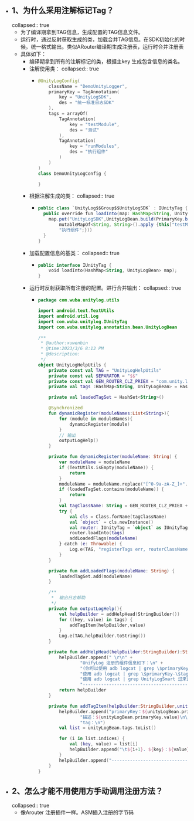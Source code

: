 - ## 1、为什么采用注解标记Tag？
  collapsed:: true
	- 为了编译期拿到TAG信息，生成配置的TAG信息文件。
	- 运行时，通过反射获取生成的类，加载合并TAG信息。在SDK初始化的时候。统一格式输出。类似ARouter编译期生成注册表，运行时合并注册表
	- 具体如下：
		- 编译期拿到所有的注解标记的类，根据主key 生成包含信息的类名。
		- 注解使用类：
		  collapsed:: true
			- ```kotlin
			  @UnityLogConfig(
			      className = "DemoUnityLogger",
			      primaryKey = TagAnnotation(
			          key = "UnityLogSDK",
			          des = "统一标准日志SDK"
			      ),
			      tags = arrayOf(
			          TagAnnotation(
			              key = "testModule",
			              des = "测试"
			          ),
			          TagAnnotation(
			              key = "runModules",
			              des = "执行组件"
			          )
			      )
			  )
			  class DemoUnityLogConfig {
			  
			  }
			  ```
		- 根据注解生成的类：
		  collapsed:: true
			- ```java
			  public class `UnityLog$$Group$$UnityLogSDK` : IUnityTag {
			    public override fun loadInto(map: HashMap<String, UnityLogBean>): Unit {
			      map.put("UnityLogSDK",UnityLogBean.build(PrimaryKey.build("UnityLogSDK","统一标准日志SDK"),
			          mutableMapOf<String, String>().apply {this["testModule"] = "测试";this["runModules"] =
			          "执行组件";}))
			    }
			  }
			  ```
		- 加载配置信息的基类：
		  collapsed:: true
			- ```kotlin
			  public interface IUnityTag {
			      void loadInto(HashMap<String, UnityLogBean> map);
			  }
			  ```
		- 运行时反射获取所有注册的配置。进行合并输出：
		  collapsed:: true
			- ```kotlin
			  package com.wuba.unitylog.utils
			  
			  import android.text.TextUtils
			  import android.util.Log
			  import com.wuba.unitylog.IUnityTag
			  import com.wuba.unitylog.annotation.bean.UnityLogBean
			  
			  /**
			   * @author:xuwenbin
			   * @time:2023/3/6 8:13 PM
			   * @description:
			   */
			  object UnityLogHelpUtils {
			      private const val TAG = "UnityLogHelpUtils"
			      private const val SEPARATOR = "$$"
			      private const val GEN_ROUTER_CLZ_PRIEX = "com.unity.log.tags.UnityLog${SEPARATOR}Group${SEPARATOR}"
			      private val tags :HashMap<String, UnityLogBean> = HashMap()
			  
			      private val loadedTagSet = HashSet<String>()
			  
			      @Synchronized
			      fun dynamicRegister(moduleNames:List<String>){
			          for (module in moduleNames){
			              dynamicRegister(module)
			          }
			          // 输出
			          outputLogHelp()
			      }
			  
			      private fun dynamicRegister(moduleName: String) {
			          var moduleName = moduleName
			          if (TextUtils.isEmpty(moduleName)) {
			              return
			          }
			          moduleName = moduleName.replace("[^0-9a-zA-Z_]+".toRegex(), "")
			          if (loadedTagSet.contains(moduleName)) {
			              return
			          }
			          val tagClassName: String = GEN_ROUTER_CLZ_PRIEX + moduleName
			          try {
			              val cls = Class.forName(tagClassName)
			              val `object` = cls.newInstance()
			              val router: IUnityTag = `object` as IUnityTag
			              router.loadInto(tags)
			              addLoadedFlags(moduleName)
			          } catch (e: Throwable) {
			              Log.e(TAG, "registerTags err, routerClassName = " + tagClassName + " ,err = " + e.message)
			          }
			      }
			  
			      private fun addLoadedFlags(moduleName: String) {
			          loadedTagSet.add(moduleName)
			      }
			  
			      /**
			       *  输出日志帮助
			       */
			      private fun outputLogHelp(){
			          val helpBuilder = addHelpHead(StringBuilder())
			          for ((key, value) in tags) {
			              addTagItem(helpBuilder,value)
			          }
			          Log.e(TAG,helpBuilder.toString())
			      }
			  
			      private fun addHelpHead(helpBuilder:StringBuilder):StringBuilder{
			          helpBuilder.append(" \r\n" +
			                  "UnifyLog 注册的组件信息如下：\n" +
			                  "(你可以使用 adb logcat | grep \$primaryKey 过滤出组件的所有日志，\n" +
			                  "使用 adb logcat | grep \$primaryKey-\$tag 过来出组件子模块的日志，如 xxx,\n" +
			                  "使用 adb logcat | grep UnifyLogSmart 过来出日志库智能提示，包括 Activity切换、网络状态变化、登录状态变化等通知)\n\n"+
			                  "------------------------------------------------------------------------\n")
			          return helpBuilder
			      }
			  
			      private fun addTagItem(helpBuilder:StringBuilder,unityLogBean: UnityLogBean){
			          helpBuilder.append("primaryKey：${unityLogBean.primaryKey.key}\n\n"+
			                  "描述：${unityLogBean.primaryKey.value}\n\n"+
			                  "tag：\n")
			          val list = unityLogBean.tags.toList()
			  
			          for (i in list.indices) {
			              val (key, value) = list[i]
			              helpBuilder.append("\t${i+1}. ${key}：${value}\n")
			          }
			          helpBuilder.append("------------------------------------------------------------------------\n")
			      }
			  }
			  ```
- ## 2、怎么才能不用使用方手动调用注册方法？
  collapsed:: true
	- 像Arouter 注册插件一样。ASM插入注册的字节码